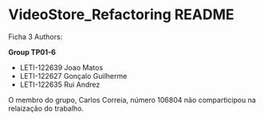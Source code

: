 # VideoStore_Refactoring README

Ficha 3
Authors:

**Group TP01-6**

- LETI-122639 Joao Matos
- LETI-122627 Gonçalo Guilherme
- LETI-122635 Rui Andrez

O membro do grupo, Carlos Correia, número 106804 não comparticipou na relaização do trabalho.
